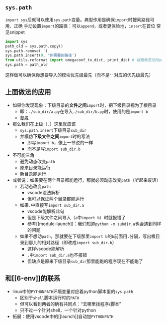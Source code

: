 ## `sys.path`
`import sys`后就可以使用`sys.path`变量。典型作用是确保`import`时搜索路径可用、正确
手动设置`import`的路径：可以`append`，或者更保险地，`insert`在首位
常见snippet
```python
import sys
path_old = sys.path.copy()
sys.path.remove('')
sys.path.insert(0, '你需要的路径')
from utils.reformat import omegaconf_to_dict, print_dict # 根据改变过的path变量做import
sys.path = path_old
```
这样做可以确保你想要导入的模块优先级最先（而不是`''`对应的优先级最先）
## 上面做法的应用
- 如果你发现现象：下级目录的**文件之间**`import`时，把下级目录视为了根目录
  - 即：`./sub_dir/a.py`在导入`./sub_dir/b.py`时，使用的是`import b`
  - [参考](https://zhuanlan.zhihu.com/p/64893308)
- 那么我们在上级（`.`）这里就应该
  - `sys.path.insert`下级目录`sub_dir`
  - 并模仿**下级文件之间**`import`时的写法
    - 即写`import b`，像上一节说的一样
    - 而不是写`import sub_dir.b`
- 不可能三角
  - 避免动态改变`path`
  - 原来目录能运行
  - 新目录能运行
- 或者说：如果要在两个目录都能运行，那就必须动态改变`path`（听起来废话）
  - 若动态改变`path`
    - vscode没法解析
    - 但可以保证两个目录都能运行
  - 如果`.`中直接写`import sub_dir.a`
    - vscode能解析此句
    - 但是下级文件之间导入（`a`中`import b`）时就报错了
    - 参考[[module-launch]]：我们知道`python -m subdir.a`也会遇到同样的问题
  - 如果不想动`path`，那就要在下级那里`import b`的`b`前面用`.`分隔，写出根目录到那儿的相对路径（即改成`import sub_dir.b`）
    - 这样vscode能解析
    - `.`中`import sub_dir.a`也不报错
    - 但缺点是原来下级目录`sub_dir`那里能跑的程序现在不能跑了
## 和[[6-env]]的联系
- linux中的`PYTHONPATH`环境变量对应着python脚本里的`sys.path`
  - 区别于`shell`脚本运行时的`PATH`
  - 但可以看到两者的确有共同点：“去哪里找程序/脚本”
  - 只不过一个针对shell，一个针对python
- 拓展：使用vscode中的[[launch]]自动加`PYTHONPATH`